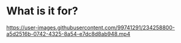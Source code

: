 # What is it for?

https://user-images.githubusercontent.com/99741291/234258800-a5d2516b-0742-4325-8a54-e7dc8d8ab948.mp4

